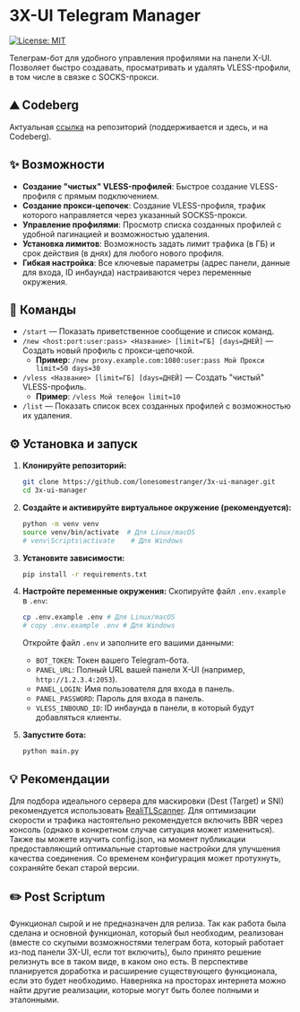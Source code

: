 # 3X-UI Telegram Manager

[![License: MIT](https://img.shields.io/badge/License-MIT-yellow.svg)](https://opensource.org/licenses/MIT) 

Телеграм-бот для удобного управления профилями на панели X-UI. Позволяет быстро создавать, просматривать и удалять VLESS-профили, в том числе в связке с SOCKS-прокси.

## ⛰️ Codeberg
Актуальная [ссылка](https://codeberg.org/lonesomestranger/3x-ui-manager) на репозиторий (поддерживается и здесь, и на Codeberg).

## ✨ Возможности

- **Создание "чистых" VLESS-профилей**: Быстрое создание VLESS-профиля с прямым подключением.
- **Создание прокси-цепочек**: Создание VLESS-профиля, трафик которого направляется через указанный SOCKS5-прокси.
- **Управление профилями**: Просмотр списка созданных профилей с удобной пагинацией и возможностью удаления.
- **Установка лимитов**: Возможность задать лимит трафика (в ГБ) и срок действия (в днях) для любого нового профиля.
- **Гибкая настройка**: Все ключевые параметры (адрес панели, данные для входа, ID инбаунда) настраиваются через переменные окружения.

## 🚀 Команды

- `/start` — Показать приветственное сообщение и список команд.
- `/new <host:port:user:pass> <Название> [limit=ГБ] [days=ДНЕЙ]` — Создать новый профиль с прокси-цепочкой.
  - **Пример**: `/new proxy.example.com:1080:user:pass Мой Прокси limit=50 days=30`
- `/vless <Название> [limit=ГБ] [days=ДНЕЙ]` — Создать "чистый" VLESS-профиль.
  - **Пример**: `/vless Мой телефон limit=10`
- `/list` — Показать список всех созданных профилей с возможностью их удаления.

## ⚙️ Установка и запуск

1.  **Клонируйте репозиторий:**
    ```bash
    git clone https://github.com/lonesomestranger/3x-ui-manager.git
    cd 3x-ui-manager
    ```

2.  **Создайте и активируйте виртуальное окружение (рекомендуется):**
    ```bash
    python -m venv venv
    source venv/bin/activate  # Для Linux/macOS
    # venv\Scripts\activate    # Для Windows
    ```

3.  **Установите зависимости:**
    ```bash
    pip install -r requirements.txt
    ```

4.  **Настройте переменные окружения:**
    Скопируйте файл `.env.example` в `.env`:
    ```bash
    cp .env.example .env # Для Linux/macOS
    # copy .env.example .env # Для Windows
    ```
    Откройте файл `.env` и заполните его вашими данными:
    - `BOT_TOKEN`: Токен вашего Telegram-бота.
    - `PANEL_URL`: Полный URL вашей панели X-UI (например, `http://1.2.3.4:2053`).
    - `PANEL_LOGIN`: Имя пользователя для входа в панель.
    - `PANEL_PASSWORD`: Пароль для входа в панель.
    - `VLESS_INBOUND_ID`: ID инбаунда в панели, в который будут добавляться клиенты.

5.  **Запустите бота:**
    ```bash
    python main.py
    ```

## 💡 Рекомендации

Для подбора идеального сервера для маскировки (Dest (Target) и SNI) рекомендуется использовать [RealiTLScanner](https://github.com/XTLS/RealiTLScanner).
Для оптимизации скорости и трафика настоятельно рекомендуется включить BBR через консоль (однако в конкретном случае ситуация может измениться).
Также вы можете изучить config.json, на момент публикации предоставляющий оптимальные стартовые настройки для улучшения качества соединения. Со временем конфигурация может протухнуть, сохраняйте бекап старой версии.

## ✏️ Post Scriptum

Функционал сырой и не предназначен для релиза. Так как работа была сделана и основной функционал, который был необходим, реализован (вместе со скупыми возможностями телеграм бота, который работает из-под панели 3X-UI, если тот включить), было принято решение релизнуть все в таком виде, в каком оно есть. В перспективе планируется доработка и расширение существующего функционала, если это будет необходимо. Наверняка на просторах интернета можно найти другие реализации, которые могут быть более полными и эталонными.
